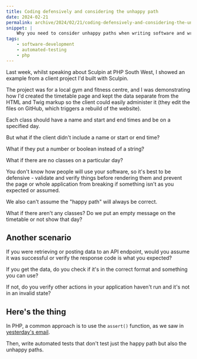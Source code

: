 ```yaml
---
title: Coding defensively and considering the unhappy path
date: 2024-02-21
permalink: archive/2024/02/21/coding-defensively-and-considering-the-unhappy-path
snippet: |
    Why you need to consider unhappy paths when writing software and writing defensive code.
tags:
    - software-development
    - automated-testing
    - php
---
```


Last week, whilst speaking about Sculpin at PHP South West, I showed an example from a client project I'd built with Sculpin.

The project was for a local gym and fitness centre, and I was demonstrating how I'd created the timetable page and kept the data separate from the HTML and Twig markup so the client could easily administer it (they edit the files on GitHub, which triggers a rebuild of the website).

Each class should have a name and start and end times and be on a specified day.

But what if the client didn't include a name or start or end time?

What if they put a number or boolean instead of a string?

What if there are no classes on a particular day?

You don't know how people will use your software, so it's best to be defensive - validate and verify things before rendering them and prevent the page or whole application from breaking if something isn't as you expected or assumed.

We also can't assume the "happy path" will always be correct.

What if there aren't any classes? Do we put an empty message on the timetable or not show that day?

## Another scenario

If you were retrieving or posting data to an API endpoint, would you assume it was successful or verify the response code is what you expected?

If you get the data, do you check if it's in the correct format and something you can use?

If not, do you verify other actions in your application haven't run and it's not in an invalid state?

## Here's the thing

In PHP, a common approach is to use the `assert()` function, as we saw in [yesterday's email][yesterday].

Then, write automated tests that don't test just the happy path but also the unhappy paths.

[yesterday]: {{site.url}}/archive/2024/02/20/which-level-is-right-for-you
